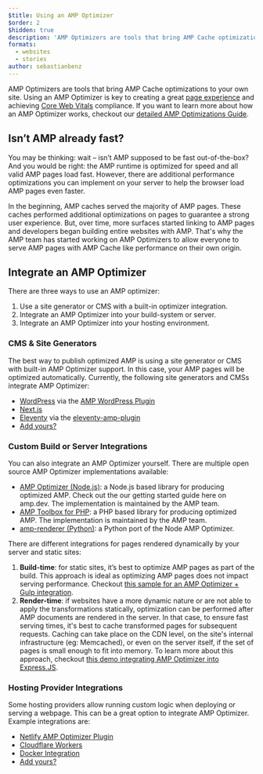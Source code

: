 ```yaml
---
$title: Using an AMP Optimizer
$order: 2
$hidden: true
description: 'AMP Optimizers are tools that bring AMP Cache optimizations to your own site. Using an AMP Optimizer is key to creating a great page experience and achieving Core Web Vitals compliance. This guides explains how to best use an AMP Optimizer to optimizer your AMP pages.'
formats:
  - websites
  - stories
author: sebastianbenz
---
```


AMP Optimizers are tools that bring AMP Cache optimizations to your own site. Using an AMP Optimizer is key to creating a great [page experience](https://developers.google.com/search/docs/guides/page-experience) and achieving [Core Web Vitals](https://web.dev/vitals/) compliance. If you want to learn more about how an AMP Optimizer works, checkout our [detailed AMP Optimizations Guide](explainer.md).

## Isn’t AMP already fast?

You may be thinking: wait – isn’t AMP supposed to be fast out-of-the-box? And you would be right: the AMP runtime is optimized for speed and all valid AMP pages load fast. However, there are additional performance optimizations you can implement on your server to help the browser load AMP pages even faster.

In the beginning, AMP caches served the majority of AMP pages. These caches performed additional optimizations on pages to guarantee a strong user experience. But, over time, more surfaces started linking to AMP pages and developers began building entire websites with AMP. That's why the AMP team has started working on AMP Optimizers to allow everyone to serve AMP pages with AMP Cache like performance on their own origin.

## Integrate an AMP Optimizer

There are three ways to use an AMP optimizer:

1. Use a site generator or CMS with a built-in optimizer integration.
2. Integrate an AMP Optimizer into your build-system or server.
3. Integrate an AMP Optimizer into your hosting environment.

### CMS & Site Generators

The best way to publish optimized AMP is using a site generator or CMS with built-in AMP Optimizer support. In this case, your AMP pages will be optimized automatically. Currently, the following site generators and CMSs integrate AMP Optimizer:

- [WordPress](https://wordpress.org/) via the [AMP WordPress Plugin](https://wordpress.org/plugins/amp/)
- [Next.js](https://nextjs.org/docs/api-reference/next/amp)
- [Eleventy](https://www.11ty.dev/) via the [eleventy-amp-plugin](https://blog.amp.dev/2020/07/28/introducing-the-eleventy-amp-plugin/)
- [Add yours?](https://github.com/ampproject/amp.dev/issues/new?assignees=&labels=Category%3A+Content%2C+Status%3A+Pending+Triage&template=content.md&title=)

### Custom Build or Server Integrations

You can also integrate an AMP Optimizer yourself. There are multiple open source AMP Optimizer implementations available:

- [AMP Optimizer (Node.js)](node-amp-optimizer.md): a Node.js based library for producing optimized AMP. Check out the our getting started guide here on amp.dev.  The implementation is maintained by the AMP team.
- [AMP Toolbox for PHP](https://github.com/ampproject/amp-toolbox-php): a PHP based library for producing optimized AMP. The implementation is maintained by the AMP team.
- [amp-renderer (Python)](https://github.com/chasefinch/amp-renderer): a Python port of the Node AMP Optimizer.

There are different integrations for pages rendered dynamically by your server and static sites:

1. **Build-time**: for static sites, it’s best to optimize AMP pages as part of the build. This approach is ideal as optimizing AMP pages does not impact serving performance. Checkout [this sample for an AMP Optimizer + Gulp integration](https://github.com/ampproject/amp-toolbox/tree/main/packages/optimizer/demo/gulp).
2. **Render-time**: if websites have a more dynamic nature or are not able to apply the transformations statically, optimization can be performed after AMP documents are rendered in the server. In that case, to ensure fast serving times, it's best to cache transformed pages for subsequent requests. Caching can take place on the CDN level, on the site's internal infrastructure (eg: Memcached), or even on the server itself, if the set of pages is small enough to fit into memory. To learn more about this approach, checkout [this demo integrating AMP Optimizer into Express.JS](https://github.com/ampproject/amp-toolbox/tree/main/packages/optimizer/demo/express).

### Hosting Provider Integrations

Some hosting providers allow running custom logic when deploying or serving a webpage. This can be a great option to integrate AMP Optimizer. Example integrations are:

- [Netlify AMP Optimizer Plugin](https://github.com/martinbean/netlify-plugin-amp-server-side-rendering#amp-server-side-rendering-netlify-plugin)
- [Cloudflare Workers](https://github.com/ampproject/cloudflare-amp-optimizer)
- [Docker Integration](https://github.com/ampproject/amp-toolbox/tree/main/packages/optimizer-docker)
- [Add yours?](https://github.com/ampproject/amp.dev/issues/new?assignees=&labels=Category%3A+Content%2C+Status%3A+Pending+Triage&template=content.md&title=)
